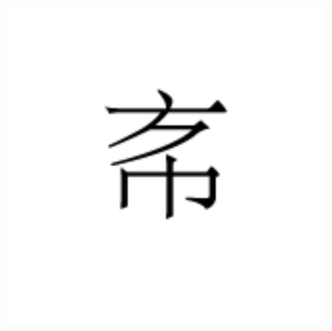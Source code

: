 ![](https://github.com/MicrohexHQ/UA5F/blob/master/F5A0/INVALID%20CHARACTER/ArtBoard%20Image%20(502).jpg)
